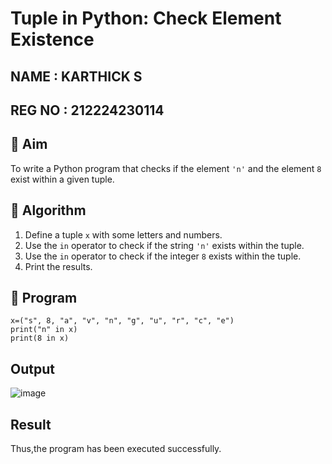 # Tuple in Python: Check Element Existence
## NAME : KARTHICK S
## REG NO : 212224230114
## 🎯 Aim
To write a Python program that checks if the element `'n'` and the element `8` exist within a given tuple.

## 🧠 Algorithm
1. Define a tuple `x` with some letters and numbers.
2. Use the `in` operator to check if the string `'n'` exists within the tuple.
3. Use the `in` operator to check if the integer `8` exists within the tuple.
4. Print the results.

## 🧾 Program
```
x=("s", 8, "a", "v", "n", "g", "u", "r", "c", "e") 
print("n" in x) 
print(8 in x)
```
## Output
![image](https://github.com/user-attachments/assets/c480b602-327d-42e2-b9e1-1b44e3622d2d)

## Result
Thus,the program has been executed successfully.

